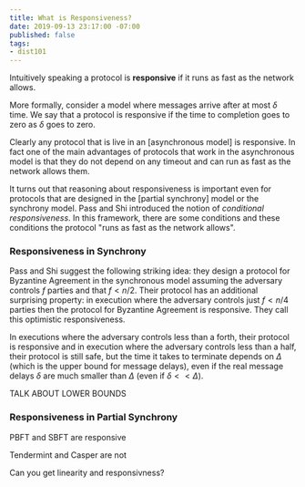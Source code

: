 ```yaml
---
title: What is Responsiveness?
date: 2019-09-13 23:17:00 -07:00
published: false
tags:
- dist101
---
```


Intuitively speaking a protocol is **responsive** if it runs as fast as the network allows.

More formally, consider a model where messages arrive after at most $\delta$ time. We say that a protocol is responsive if the time to completion goes to zero as $\delta$ goes to zero.

Clearly any protocol that is live in an [asynchronous model] is responsive. In fact  one of the main advantages of protocols that work in the asynchronous model is that they do not depend on any timeout and can run as fast as the network allows them.

It turns out that reasoning about responsiveness is important even for protocols that are designed in the [partial synchrony] model or the synchrony model. Pass and Shi introduced the notion of *conditional responsiveness*. In this framework, there are some conditions and these conditions the protocol "runs as fast as the network allows".

### Responsiveness in Synchrony

Pass and Shi suggest the following striking idea: they design a protocol for Byzantine Agreement in the synchronous model assuming the adversary controls $f$ parties and that $f<n/2$. Their protocol has an additional surprising property: in execution where the adversary controls just $f<n/4$ parties then the protocol for  Byzantine Agreement is responsive. They call this optimistic responsiveness.

In executions where the adversary controls less than a forth, their protocol is responsive and in execution where the adversary controls less than a half, their protocol is still safe, but the time it takes to terminate depends on $\Delta$ (which is the upper bound for message delays), even if the real message delays $\delta$ are much smaller than $\Delta$ (even if $\delta << \Delta$). 

TALK ABOUT LOWER BOUNDS

### Responsiveness in Partial Synchrony

PBFT and SBFT are responsive

Tendermint and Casper are not

Can you get linearity and responsivness?
